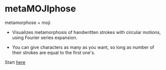 # metaMOJIphose
metamorphose + moji

- Visualizes metamorphosis of handwritten strokes with circular motions, using Fourier series expansion.  

- You can give characters as many as you want, so long as number of their strokes are equal to the first one's.

Start [here](https://satoken912.github.io/metamojiphose/)